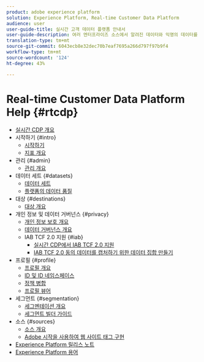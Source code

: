 ```yaml
---
product: adobe experience platform
solution: Experience Platform, Real-time Customer Data Platform
audience: user
user-guide-title: 실시간 고객 데이터 플랫폼 안내서
user-guide-description: 여러 엔터프라이즈 소스에서 알려진 데이터와 익명의 데이터를 결합하여 고객 프로필을 생성하고, 이러한 프로필에서 고객 세그먼트를 생성하며, 이러한 세그먼트를 제3자 대상으로 활성화할 수 있습니다.
translation-type: tm+mt
source-git-commit: 6043ecb8e32dec70b7eaf7695a266d797f97b9f4
workflow-type: tm+mt
source-wordcount: '124'
ht-degree: 43%

---
```



# Real-time Customer Data Platform Help {#rtcdp}

* [실시간 CDP 개요](overview.md)
* 시작하기 {#intro}
   * [시작하기](get-started.md)
   * [지표 개요](home-page-dashboards.md)
* 관리 {#admin}
   * [관리 개요](administration/admin-overview.md)
* 데이터 세트 {#datasets}
   * [데이터 세트](datasets/dataset.md)
   * [플랫폼의 데이터 품질](datasets/data-quality.md)
* 대상 {#destinations}
   * [대상 개요](destinations/overview.md)
* 개인 정보 및 데이터 거버넌스 {#privacy}
   * [개인 정보 보호 개요](privacy/privacy-overview.md)
   * [데이터 거버넌스 개요](privacy/data-governance-overview.md)
   * IAB TCF 2.0 지원 {#iab}
      * [실시간 CDP에서 IAB TCF 2.0 지원](privacy/iab/overview.md)
      * [IAB TCF 2.0 동의 데이터를 캡처하기 위한 데이터 집합 만들기](privacy/iab/dataset-preparation.md)
* 프로필 {#profile}
   * [프로필 개요](profile/profile-overview.md)
   * [ID 및 ID 네임스페이스](profile/identities-overview.md)
   * [정책 병합](profile/merge-policies.md)
   * [프로필 뷰어](profile/profile-viewer.md)
* 세그먼트 {#segmentation}
   * [세그멘테이션 개요](segmentation/segmentation-overview.md)
   * [세그먼트 빌더 가이드](segmentation/segment-builder-guide.md)
* 소스 {#sources}
   * [소스 개요](sources/sources-overview.md)
   * [Adobe 시작을 사용하여 웹 사이트 태그 구현](sources/launch.md)
* [Experience Platform 릴리스 노트](https://www.adobe.com/go/platform-release-notes-en)
* [Experience Platform 용어](https://www.adobe.com/go/platform-glossary-en)

